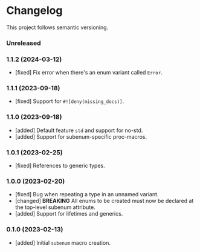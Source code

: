 # Changelog

This project follows semantic versioning.

### Unreleased

### 1.1.2 (2024-03-12)
- [fixed] Fix error when there's an enum variant called `Error`.

### 1.1.1 (2023-09-18)
- [fixed] Support for `#![deny(missing_docs)]`.

### 1.1.0 (2023-09-18)
- [added] Default feature `std` and support for no-std.
- [added] Support for subenum-specific proc-macros.

### 1.0.1 (2023-02-25)
- [fixed] References to generic types.

### 1.0.0 (2023-02-20)
- [fixed] Bug when repeating a type in an unnamed variant.
- [changed] **BREAKING** All enums to be created must now be declared at the
  top-level subenum attribute.
- [added] Support for lifetimes and generics.

### 0.1.0 (2023-02-13)
- [added] Initial `subenum` macro creation.
